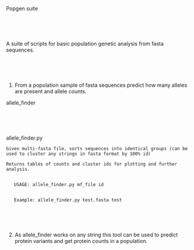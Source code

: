 Popgen suite

<br /> <br /> <br />

A suite of scripts for basic population genetic analysis from fasta sequences.

<br /> <br /> <br />

1. From a population sample of fasta sequences predict how many alleles are present and allele counts.

allele_finder

<br /> <br /> <br />

allele_finder.py


    Given multi-fasta file, sorts sequences into identical groups (can be used to cluster any strings in fasta format by 100% id)

    Returns tables of counts and cluster ids for plotting and further analysis.


       USAGE: allele_finder.py mf_file id


       Example: allele_finder.py test.fasta test
       
       
<br /> <br /> <br />

2. As allele_finder works on any string this tool can be used to predict protein variants and get protein counts in a population.











